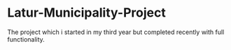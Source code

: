 # Latur-Municipality-Project
The project which i started in my third year but completed recently with full functionality.
